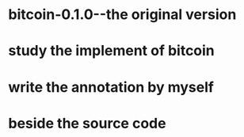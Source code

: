 # bitcoin-0.1.0--the original version
# study the implement of bitcoin
# write the annotation by myself
# beside the source code

